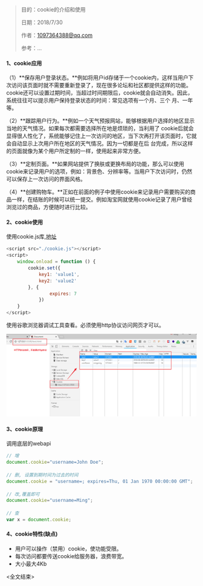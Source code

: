 > 目的：cookie的介绍和使用
>
> 日期：2018/7/30
>
> 作者：1097364388@qq.com
>
> 参考：...

#### 1、cookie应用

（1）**保存用户登录状态。**例如将用户id存储于一个cookie内，这样当用户下次访问该页面时就不需要重新登录了，现在很多论坛和社区都提供这样的功能。 cookie还可以设置过期时间，当超过时间期限后，cookie就会自动消失。因此，系统往往可以提示用户保持登录状态的时间：常见选项有一个月、三个 月、一年等。 

（2）**跟踪用户行为。**例如一个天气预报网站，能够根据用户选择的地区显示当地的天气情况。如果每次都需要选择所在地是烦琐的，当利用了 cookie后就会显得很人性化了，系统能够记住上一次访问的地区，当下次再打开该页面时，它就会自动显示上次用户所在地区的天气情况。因为一切都是在后 台完成，所以这样的页面就像为某个用户所定制的一样，使用起来非常方便。 

（3）**定制页面。**如果网站提供了换肤或更换布局的功能，那么可以使用cookie来记录用户的选项，例如：背景色、分辨率等。当用户下次访问时，仍然可以保存上一次访问的界面风格。 

（4）**创建购物车。**正如在前面的例子中使用cookie来记录用户需要购买的商品一样，在结账的时候可以统一提交。例如淘宝网就使用cookie记录了用户曾经浏览过的商品，方便随时进行比较。 



#### 2、cookie使用

使用cookie.js库,[地址](https://github.com/florian/cookie.js)

```js
<script src="./cookie.js"></script>
<script>
    window.onload = function () {
        cookie.set({
            key1: 'value1',
            key2: 'value2'
        }, {
                expires: 7
            })
    }
</script>
```

使用谷歌浏览器调试工具查看。必须使用http协议访问网页才可以。

![cookie](.\img\cookie.bmp)

#### 3、cookie原理

调用底层的webapi

```js
// 增
document.cookie="username=John Doe";

// 删, 设置到期时间为过去的时间
document.cookie = "username=; expires=Thu, 01 Jan 1970 00:00:00 GMT"; 

// 改,覆盖即可
document.cookie="username=Ming";

// 查
var x = document.cookie;
```



#### 4、cookie特性(缺点)

- 用户可以操作（禁用）cookie，使功能受限。
- 每次访问都要传送cookie给服务器，浪费带宽。
- 大小最大4Kb

<全文结束>





